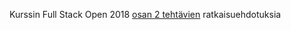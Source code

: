Kurssin Full Stack Open 2018 [osan 2 tehtävien](https://fullstackopen.github.io/tehtävät/#osa-2) ratkaisuehdotuksia

